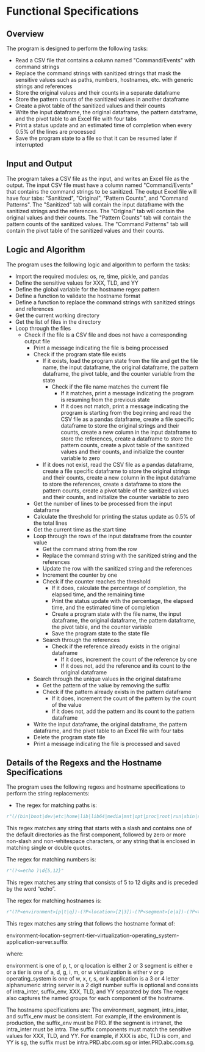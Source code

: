 # Functional Specifications

## Overview

The program is designed to perform the following tasks:

- Read a CSV file that contains a column named "Command/Events" with command strings
- Replace the command strings with sanitized strings that mask the sensitive values such as paths, numbers, hostnames, etc. with generic strings and references
- Store the original values and their counts in a separate dataframe
- Store the pattern counts of the sanitized values in another dataframe
- Create a pivot table of the sanitized values and their counts
- Write the input dataframe, the original dataframe, the pattern dataframe, and the pivot table to an Excel file with four tabs
- Print a status update and an estimated time of completion when every 0.5% of the lines are processed
- Save the program state to a file so that it can be resumed later if interrupted

## Input and Output

The program takes a CSV file as the input, and writes an Excel file as the output. The input CSV file must have a column named "Command/Events" that contains the command strings to be sanitized. The output Excel file will have four tabs: "Sanitized", "Original", "Pattern Counts", and "Command Patterns". The "Sanitized" tab will contain the input dataframe with the sanitized strings and the references. The "Original" tab will contain the original values and their counts. The "Pattern Counts" tab will contain the pattern counts of the sanitized values. The "Command Patterns" tab will contain the pivot table of the sanitized values and their counts.

## Logic and Algorithm

The program uses the following logic and algorithm to perform the tasks:

- Import the required modules: os, re, time, pickle, and pandas
- Define the sensitive values for XXX, TLD, and YY
- Define the global variable for the hostname regex pattern
- Define a function to validate the hostname format
- Define a function to replace the command strings with sanitized strings and references
- Get the current working directory
- Get the list of files in the directory
- Loop through the files
    - Check if the file is a CSV file and does not have a corresponding output file
        - Print a message indicating the file is being processed
        - Check if the program state file exists
            - If it exists, load the program state from the file and get the file name, the input dataframe, the original dataframe, the pattern dataframe, the pivot table, and the counter variable from the state
                - Check if the file name matches the current file
                    - If it matches, print a message indicating the program is resuming from the previous state
                    - If it does not match, print a message indicating the program is starting from the beginning and read the CSV file as a pandas dataframe, create a file specific dataframe to store the original strings and their counts, create a new column in the input dataframe to store the references, create a dataframe to store the pattern counts, create a pivot table of the sanitized values and their counts, and initialize the counter variable to zero
            - If it does not exist, read the CSV file as a pandas dataframe, create a file specific dataframe to store the original strings and their counts, create a new column in the input dataframe to store the references, create a dataframe to store the pattern counts, create a pivot table of the sanitized values and their counts, and initialize the counter variable to zero
        - Get the number of lines to be processed from the input dataframe
        - Calculate the threshold for printing the status update as 0.5% of the total lines
        - Get the current time as the start time
        - Loop through the rows of the input dataframe from the counter value
            - Get the command string from the row
            - Replace the command string with the sanitized string and the references
            - Update the row with the sanitized string and the references
            - Increment the counter by one
            - Check if the counter reaches the threshold
                - If it does, calculate the percentage of completion, the elapsed time, and the remaining time
                - Print the status update with the percentage, the elapsed time, and the estimated time of completion
                - Create a program state with the file name, the input dataframe, the original dataframe, the pattern dataframe, the pivot table, and the counter variable
                - Save the program state to the state file
            - Search through the references
                - Check if the reference already exists in the original dataframe
                    - If it does, increment the count of the reference by one
                    - If it does not, add the reference and its count to the original dataframe
        - Search through the unique values in the original dataframe
            - Get the pattern of the value by removing the suffix
            - Check if the pattern already exists in the pattern dataframe
                - If it does, increment the count of the pattern by the count of the value
                - If it does not, add the pattern and its count to the pattern dataframe
        - Write the input dataframe, the original dataframe, the pattern dataframe, and the pivot table to an Excel file with four tabs
        - Delete the program state file
        - Print a message indicating the file is processed and saved

## Details of the Regexs and the Hostname Specifications

The program uses the following regexs and hostname specifications to perform the string replacements:

- The regex for matching paths is:

```python
r"(/(bin|boot|dev|etc|home|lib|lib64|media|mnt|opt|proc|root|run|sbin|srv|sys|tmp|usr|var)(/[^/\s]+)*)|('[^']+')|(\"[^\"]+\")"
```

This regex matches any string that starts with a slash and contains one of the default directories as the first component, followed by zero or more non-slash and non-whitespace characters, or any string that is enclosed in matching single or double quotes.

The regex for matching numbers is:

```python
r"(?<=echo )\d{5,12}"
```

This regex matches any string that consists of 5 to 12 digits and is preceded by the word “echo”.

The regex for matching hostnames is:

```python
r"(?P<environment>[p|t|q])-(?P<location>[2|3])-(?P<segment>[e|a])-(?P<tier>[a|d|g|i|m|w])-(?P<virtualization>[v|p])-(?P<operating_system>[w|x|r|s|k])-(?P<application>[a-z0-9]{3,4})-(?P<server>[0-9]{2})(?:\.(?P<intra_inter>(intra|inter))(?P<suffix_env>(PRD|QAT))\.[a-zA-Z0-9]+\.[a-zA-Z0-9]+\.[a-zA-Z0-9]+)?\b"
```

This regex matches any string that follows the hostname format of:

environment-location-segment-tier-virtualization-operating_system-application-server.suffix

where:

environment is one of p, t, or q
location is either 2 or 3
segment is either e or a
tier is one of a, d, g, i, m, or w
virtualization is either v or p
operating_system is one of w, x, r, s, or k
application is a 3 or 4 letter alphanumeric string
server is a 2 digit number
suffix is optional and consists of intra_inter, suffix_env, XXX, TLD, and YY separated by dots
The regex also captures the named groups for each component of the hostname.

The hostname specifications are:
The environment, segment, intra_inter, and suffix_env must be consistent. For example, if the environment is production, the suffix_env must be PRD. If the segment is intranet, the intra_inter must be intra.
The suffix components must match the sensitive values for XXX, TLD, and YY. For example, if XXX is abc, TLD is com, and YY is sg, the suffix must be intra.PRD.abc.com.sg or inter.PRD.abc.com.sg.
